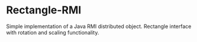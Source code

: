 # Rectangle-RMI
Simple implementation of a Java RMI distributed object. Rectangle interface with rotation and scaling functionality.
